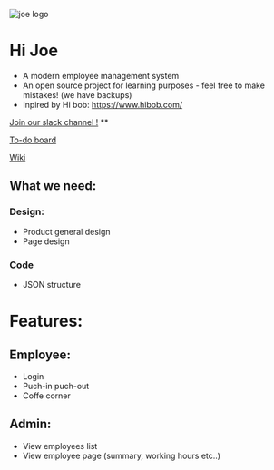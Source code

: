 ![joe logo](https://res.cloudinary.com/dojmo7vcc/image/upload/v1602421381/joe/Joe-Logo_sl3lkh.jpg)


# Hi Joe
- A modern employee management system
- An open source project for learning purposes - feel free to make mistakes! (we have backups)
- Inpired by Hi bob: https://www.hibob.com/

[Join our slack channel !](https://join.slack.com/t/newworkspace-ag21728/shared_invite/zt-i4u41yqb-oL39RgrztVrLhjyRJXI1eQ) **

[To-do board](https://github.com/DavidMarom/hi-joe/projects/1)

[Wiki](https://github.com/DavidMarom/hi-joe/wiki)

## What we need:
### Design:
- Product general design
- Page design

### Code
- JSON structure

# Features:
## Employee:
- Login
- Puch-in puch-out
- Coffe corner

## Admin:
- View employees list
- View employee page (summary, working hours etc..)

